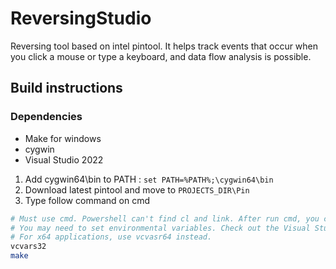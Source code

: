 # ReversingStudio
Reversing tool based on intel pintool. It helps track events that occur when you click a mouse or type a keyboard, and data flow analysis is possible.

## Build instructions
### Dependencies
* Make for windows
* cygwin
* Visual Studio 2022

1. Add cygwin64\bin to PATH : `set PATH=%PATH%;\cygwin64\bin`
2. Download latest pintool and move to `PROJECTS_DIR\Pin`
3. Type follow command on cmd

```bash
# Must use cmd. Powershell can't find cl and link. After run cmd, you can use powershell
# You may need to set environmental variables. Check out the Visual Studio folder.
# For x64 applications, use vcvasr64 instead. 
vcvars32 
make
```
